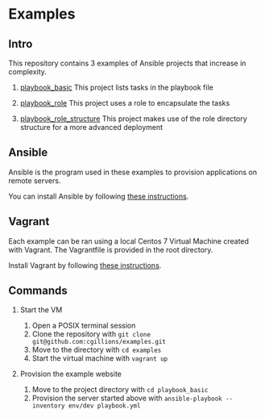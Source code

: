 # Examples

## Intro

This repository contains 3 examples of Ansible projects that increase in complexity.

1. [playbook_basic](https://github.com/cgillions/examples/tree/master/playbook_basic)
   This project lists tasks in the playbook file

2. [playbook_role](https://github.com/cgillions/examples/tree/master/playbook_role)
   This project uses a role to encapsulate the tasks

3. [playbook_role_structure](https://github.com/cgillions/examples/tree/master/playbook_role_structure)
   This project makes use of the role directory structure for a more advanced deployment

## Ansible

Ansible is the program used in these examples to provision applications on remote servers.

You can install Ansible by following [these instructions](https://docs.ansible.com/ansible/latest/installation_guide/intro_installation.html).

## Vagrant

Each example can be ran using a local Centos 7 Virtual Machine created with Vagrant. The Vagrantfile is provided in the root directory.

Install Vagrant by following [these instructions](https://www.vagrantup.com/intro/getting-started/install.html).

## Commands

1. Start the VM
   1. Open a POSIX terminal session
   2. Clone the repository with `git clone git@github.com:cgillions/examples.git`
   3. Move to the directory with `cd examples`
   4. Start the virtual machine with `vagrant up`

2. Provision the example website
   1. Move to the project directory with `cd playbook_basic`
   2. Provision the server started above with `ansible-playbook --inventory env/dev playbook.yml`
